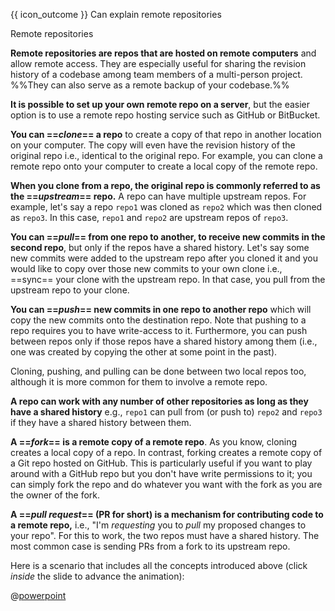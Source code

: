 <span id="prereqs"></span>

<span id="outcomes">{{ icon_outcome }} Can explain remote repositories</span>

<span id="title">Remote repositories</span>

<div id="body">

**Remote repositories are repos that are hosted on remote computers** and allow remote access. They are especially useful for sharing the revision history of a codebase among team members of a multi-person project. %%They can also serve as a remote backup of your codebase.%%

**It is possible to set up your own remote repo on a server**, but the easier option is to use a remote repo hosting service such as GitHub or BitBucket.

<div id="section-cloning">

**You can ==_clone_== a repo** to create a copy of that repo in another location on your computer. The copy will even have the revision history of the original repo i.e., identical to the original repo. For example, you can clone a remote repo onto your computer to create a local copy of the remote repo.<br>
</div>

**When you clone from a repo, the original repo is commonly referred to as the ==_upstream_== repo.** A repo can have multiple upstream repos. For example, let's say a repo `repo1` was cloned as `repo2` which was then cloned as `repo3`. In this case, `repo1` and `repo2` are upstream repos of `repo3`.

<div id="section-pulling">

**You can ==_pull_== from one repo to another, to receive new commits in the second repo**, but only if the repos have a shared history. Let's say some new commits were added to the <tooltip content="_upstream_ repo is a term used to refer to the repo you cloned from">upstream repo</tooltip> after you cloned it and you would like to copy over those new commits to your own clone i.e., ==sync== your clone with the upstream repo. In that case, you pull from the upstream repo to your clone.
</div>
<div id="section-pushing">

**You can ==_push_== new commits in one repo to another repo** which will copy the new commits onto the destination repo. Note that pushing to a repo requires you to have write-access to it. Furthermore, you can push between repos only if those repos have a shared history among them (i.e., one was created by copying the other at some point in the past).
</div>

Cloning, pushing, and pulling can be done between two local repos too, although it is more common for them to involve a remote repo.

<div id="section-working-with-multiple-repos">

**A repo can work with any number of other repositories as long as they have a shared history** e.g., `repo1` can pull from (or push to) `repo2` and `repo3` if they have a shared history between them.
</div>

<div id="section-forking">

**A ==_fork_== is a remote copy of a remote repo**. As you know, cloning creates a local copy of a repo. In contrast, forking creates a remote copy of a Git repo hosted on GitHub. This is particularly useful if you want to play around with a GitHub repo but you don't have write permissions to it; you can simply fork the repo and do whatever you want with the fork as you are the owner of the fork.
</div>

<div id="section-pull-request">

**A ==_pull request_== (PR for short) is a mechanism for contributing code to a remote repo,** i.e., "I'm _requesting_ you to _pull_ my proposed changes to your repo". For this to work, the two repos must have a shared history. The most common case is sending PRs from a fork to its <tooltip content="_upstream_ repo is a repo you forked from">upstream</tooltip> repo.
</div>


<div v-closeable alt="slideshow: remote repo scenario" class="non-printable">

Here is a scenario that includes all the concepts introduced above (click _inside_ the slide to advance the animation):

@[powerpoint](https://onedrive.live.com/embed?cid=A5AF047C4CAD67AB&resid=A5AF047C4CAD67AB%212290&authkey=&em=2)

</div>

</div>

<div id="extras">
</div>
